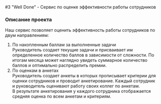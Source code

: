 #3 "Well Done" - Сервис по оценке эффективности работы сотрудников

### Описание проекта

Наш сервис позволяет оценить эффективность работы сотрудников по двум направлениям:

1. По накопленным баллам за выполненные задачи  
   Руководитель создает текущие задачи и присваивает им определенное количество баллов в зависимости от сложности. По итогам месяца может наглядно увидеть суммарное количество баллов и оптимально распределить премии.
2. По оценкам в анкетах  
   Руководитель создает анкеты в которых прописывает критерии для оценки сотрудников и проводит анкетирование. Каждый сотрудник и руководитель оценивают работу своих коллег по анкетам.  
   В результате анкетирования у каждого сотрудника отображается средняя оценка по всем анкетам и критериям.
